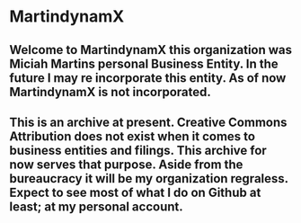 # MartindynamX
## Welcome to MartindynamX this organization  was Miciah Martins personal Business Entity. In the future I may re incorporate this entity. As of now MartindynamX is not incorporated. 
## This is an archive at present. Creative Commons Attribution does not exist when it comes to business entities and filings. This archive for now serves that purpose. Aside from the bureaucracy it will be my organization regraless. Expect to see most of what I do on Github at least; at my personal account. 

